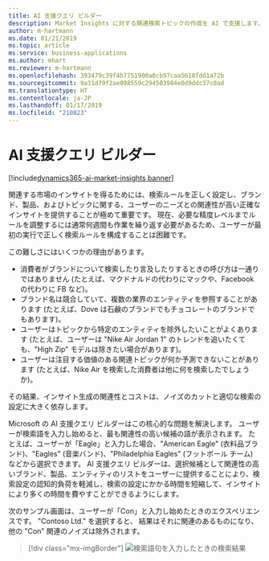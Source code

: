 ```yaml
---
title: AI 支援クエリ ビルダー
description: Market Insights に対する関連検索トピックの作成を AI で支援します。
author: m-hartmann
ms.date: 01/21/2019
ms.topic: article
ms.service: business-applications
ms.author: mhart
ms.reviewer: m-hartmann
ms.openlocfilehash: 393479c39f4b7751900a0cb97caa5618fdd1a72b
ms.sourcegitcommit: 9a31d79f2ae098559c294503984e0d9ddc37c0ad
ms.translationtype: HT
ms.contentlocale: ja-JP
ms.lasthandoff: 01/17/2019
ms.locfileid: "210823"
---
```

#  <a name="ai-assisted-query-builder"></a>AI 支援クエリ ビルダー
[!include[dynamics365-ai-market-insights banner](../../includes/dynamics365-ai-market-insights.md)]


関連する市場のインサイトを得るためには、検索ルールを正しく設定し、ブランド、製品、およびトピックに関する、ユーザーのニーズとの関連性が高い正確なインサイトを提供することが極めて重要です。 現在、必要な精度レベルまでルールを調整するには通常何週間も作業を繰り返す必要があるため、ユーザーが最初の実行で正しく検索ルールを構成することは困難です。 

この難しさにはいくつかの理由があります。

- 消費者がブランドについて検索したり言及したりするときの呼び方は一通りではありません (たとえば、マクドナルドの代わりにマックや、Facebook の代わりに FB など)。 
- ブランド名は競合していて、複数の業界のエンティティを参照することがあります (たとえば、Dove は石鹸のブランドでもチョコレートのブランドでもあります)。 
- ユーザーはトピックから特定のエンティティを除外したいことがよくあります (たとえば、ユーザーは "Nike Air Jordan 1" のトレンドを追いたくても、"High Zip" モデルは除きたい場合があります)。 
- ユーザーは注目する価値のある関連トピックが何か予測できないことがあります (たとえば、Nike Air を検索した消費者は他に何を検索したでしょうか)。 

その結果、インサイト生成の関連性とコストは、ノイズのカットと適切な検索の設定に大きく依存します。

Microsoft の AI 支援クエリ ビルダーはこの核心的な問題を解決します。 ユーザーが検索語を入力し始めると、最も関連性の高い候補の語が表示されます。 たとえば、ユーザーが「Eagle」と入力した場合、"American Eagle" (衣料品ブランド)、"Eagles" (音楽バンド)、"Philadelphia Eagles" (フットボール チーム) などから選択できます。 AI 支援クエリ ビルダーは、選択候補として関連性の高いブランド、製品、エンティティのリストをユーザーに提供することにより、検索設定の認知的負荷を軽減し、検索の設定にかかる時間を短縮して、インサイトにより多くの時間を費やすことができるようにします。

次のサンプル画面は、ユーザーが「Con」と入力し始めたときのエクスペリエンスです。 "Contoso Ltd." を選択すると、 結果はそれに関連のあるものになり、他の "Con" 関連のノイズは除外されます。

> [!div class="mx-imgBorder"]
> ![検索語句を入力したときの検索結果](media/assisted-query-suggestions.png "検索語句を入力したときの検索結果")

